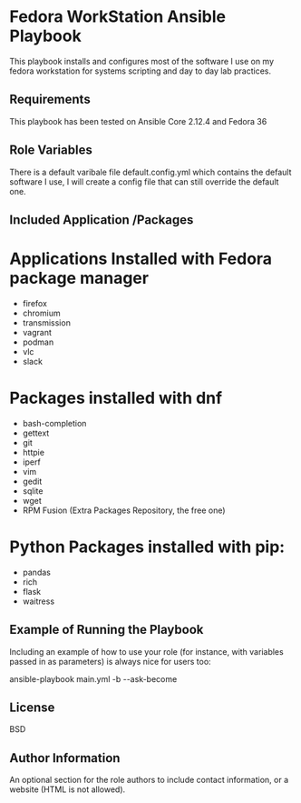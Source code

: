 Fedora WorkStation Ansible Playbook
=========

This playbook installs and configures most of the software I use on my fedora workstation  for systems scripting and  day to day lab practices.

Requirements
------------

This playbook has been tested on Ansible Core 2.12.4 and Fedora 36

Role Variables
--------------

There is a default varibale file default.config.yml which contains the default software I use, I will create a config file that can still override the default one.

Included Application /Packages
------------
# Applications Installed with Fedora package manager

  - firefox
  - chromium
  - transmission 
  - vagrant
  - podman
  - vlc
  - slack
# Packages installed with dnf

  - bash-completion
  - gettext
  - git
  - httpie
  - iperf
  - vim
  - gedit
  - sqlite
  - wget
  - RPM Fusion (Extra Packages Repository, the free one)
 # Python Packages installed with pip:
  - pandas
  - rich
  - flask
  - waitress

Example of Running the Playbook
----------------

Including an example of how to use your role (for instance, with variables passed in as parameters) is always nice for users too:

   ansible-playbook main.yml -b --ask-become
   
License
-------

BSD

Author Information
------------------

An optional section for the role authors to include contact information, or a website (HTML is not allowed).
